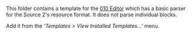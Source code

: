 This folder contains a template for the [010 Editor](https://www.sweetscape.com/) which has
a basic parser for the Source 2's resource format. It does not parse individual blocks.

Add it from the *'Templates > View Installed Templates...'* menu.
